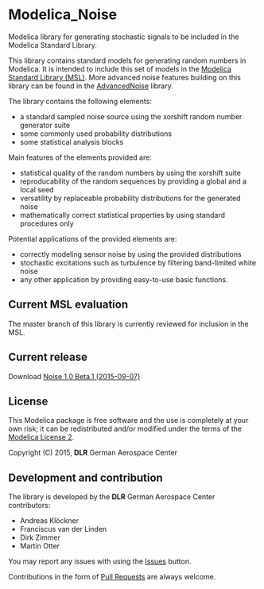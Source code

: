 Modelica_Noise
=====

Modelica library for generating stochastic signals to be included in the Modelica Standard Library. 

This library contains standard models for generating random numbers in Modelica. It is intended to include this set of models in the [Modelica Standard Library (MSL)](https://github.com/modelica/Modelica). More advanced noise features building on this library can be found in the [AdvancedNoise](https://github.com/DLR-SR/AdvancedNoise) library.

The library contains the following elements:
- a standard sampled noise source using the xorshift random number generator suite
- some commonly used probability distributions
- some statistical analysis blocks

Main features of the elements provided are:
- statistical quality of the random numbers by using the xorshift suite
- reproducability of the random sequences by providing a global and a local seed
- versatility by replaceable probability distributions for the generated noise
- mathematically correct statistical properties by using standard procedures only

Potential applications of the provided elements are:
- correctly modeling sensor noise by using the provided distributions
- stochastic excitations such as turbulence by filtering band-limited white noise
- any other application by providing easy-to-use basic functions.

## Current MSL evaluation

The master branch of this library is currently reviewed for inclusion in the MSL.

## Current release

Download  [Noise 1.0 Beta.1 (2015-09-07)](../../archive/v1.0-beta.1.zip)

## License

This Modelica package is free software and the use is completely at your own risk;
it can be redistributed and/or modified under the terms of the [Modelica License 2](https://modelica.org/licenses/ModelicaLicense2).


Copyright (C) 2015, **DLR** German Aerospace Center

## Development and contribution


The library is developed by the **DLR** German Aerospace Center contributors:

 - Andreas Klöckner
 - Franciscus van der Linden
 - Dirk Zimmer
 - Martin Otter

You may report any issues with using the [Issues](../../issues) button.

Contributions in the form of [Pull Requests](../../pulls) are always welcome.
